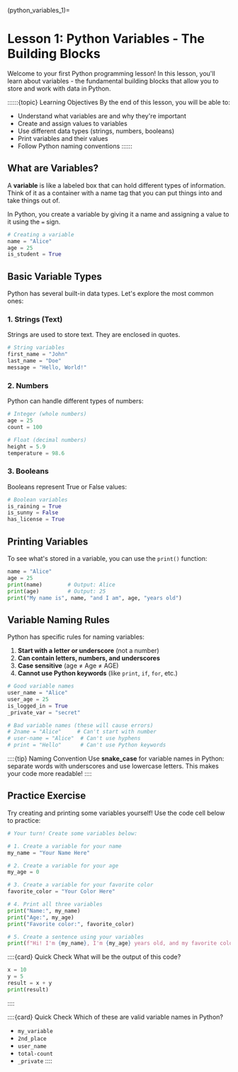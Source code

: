 (python_variables_1)=
# Lesson 1: Python Variables - The Building Blocks

Welcome to your first Python programming lesson! In this lesson, you'll learn about variables - the fundamental building blocks that allow you to store and work with data in Python.

::::::{topic} Learning Objectives
By the end of this lesson, you will be able to:
- Understand what variables are and why they're important
- Create and assign values to variables
- Use different data types (strings, numbers, booleans)
- Print variables and their values
- Follow Python naming conventions
::::::

## What are Variables?

A **variable** is like a labeled box that can hold different types of information. Think of it as a container with a name tag that you can put things into and take things out of.

In Python, you create a variable by giving it a name and assigning a value to it using the `=` sign.

```python
# Creating a variable
name = "Alice"
age = 25
is_student = True
```

## Basic Variable Types

Python has several built-in data types. Let's explore the most common ones:

### 1. Strings (Text)
Strings are used to store text. They are enclosed in quotes.

```python
# String variables
first_name = "John"
last_name = "Doe"
message = "Hello, World!"
```

### 2. Numbers
Python can handle different types of numbers:

```python
# Integer (whole numbers)
age = 25
count = 100

# Float (decimal numbers)
height = 5.9
temperature = 98.6
```

### 3. Booleans
Booleans represent True or False values:

```python
# Boolean variables
is_raining = True
is_sunny = False
has_license = True
```

## Printing Variables

To see what's stored in a variable, you can use the `print()` function:

```python
name = "Alice"
age = 25
print(name)        # Output: Alice
print(age)         # Output: 25
print("My name is", name, "and I am", age, "years old")
```

## Variable Naming Rules

Python has specific rules for naming variables:

1. **Start with a letter or underscore** (not a number)
2. **Can contain letters, numbers, and underscores**
3. **Case sensitive** (age ≠ Age ≠ AGE)
4. **Cannot use Python keywords** (like `print`, `if`, `for`, etc.)

```python
# Good variable names
user_name = "Alice"
user_age = 25
is_logged_in = True
_private_var = "secret"

# Bad variable names (these will cause errors)
# 2name = "Alice"     # Can't start with number
# user-name = "Alice"  # Can't use hyphens
# print = "Hello"      # Can't use Python keywords
```

::::{tip} Naming Convention
Use **snake_case** for variable names in Python: separate words with underscores and use lowercase letters. This makes your code more readable!
::::

## Practice Exercise

Try creating and printing some variables yourself! Use the code cell below to practice:

```python
# Your turn! Create some variables below:

# 1. Create a variable for your name
my_name = "Your Name Here"

# 2. Create a variable for your age
my_age = 0

# 3. Create a variable for your favorite color
favorite_color = "Your Color Here"

# 4. Print all three variables
print("Name:", my_name)
print("Age:", my_age)
print("Favorite color:", favorite_color)

# 5. Create a sentence using your variables
print(f"Hi! I'm {my_name}, I'm {my_age} years old, and my favorite color is {favorite_color}.")
```

::::{card} Quick Check
What will be the output of this code?
```python
x = 10
y = 5
result = x + y
print(result)
```
::::

::::{card} Quick Check
Which of these are valid variable names in Python?
- `my_variable`
- `2nd_place`
- `user_name`
- `total-count`
- `_private`
::::
